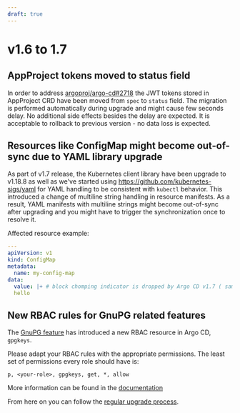 ```yaml
---
draft: true
---
```


# v1.6 to 1.7

## AppProject tokens moved to status field

In order to address [argoproj/argo-cd#2718](https://github.com/argoproj/argo-cd/issues/2718) the JWT tokens stored in
AppProject CRD have been moved from `spec` to `status` field. The migration is performed automatically during upgrade
and might cause few seconds delay. No additional side effects besides the delay are expected. It is acceptable to
rollback to previous version - no data loss is expected.

## Resources like ConfigMap might become out-of-sync due to YAML library upgrade

As part of v1.7 release, the Kubernetes client library have been upgrade to v1.18.8 as well as we've started using
https://github.com/kubernetes-sigs/yaml for YAML handling to be consistent with `kubectl` behavior.
This introduced a change of multiline string handling in resource manifests. As a result, YAML manifests with multiline
strings might become out-of-sync after upgrading and you might have to trigger the synchronization once to resolve it.

Affected resource example:

```yaml
---
apiVersion: v1
kind: ConfigMap
metadata:
  name: my-config-map
data:
  value: |+ # block chomping indicator is dropped by Argo CD v1.7 ( same as kubectl apply)
  hello
```

## New RBAC rules for GnuPG related features

The [GnuPG feature](../../../user-guide/gpg-verification) has introduced a new
RBAC resource in Argo CD, `gpgkeys`.

Please adapt your RBAC rules with the appropriate permissions. The least set of
permissions every role should have is:

```
p, <your-role>, gpgkeys, get, *, allow
```

More information can be found in the
[documentation](../../../user-guide/gpg-verification#rbac-rules-for-managing-gnupg-keys)

From here on you can follow the [regular upgrade process](./overview.md).
